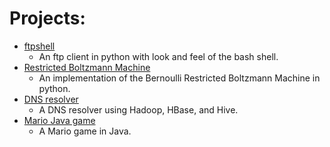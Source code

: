 # Projects:
* [ftpshell](https://github.com/amirnasri/ftpshell)
  * An ftp client in python with look and feel of the bash shell.
* [Restricted Boltzmann Machine](https://github.com/amirnasri/Restricted_Boltzmann_Machine)
  * An implementation of the Bernoulli Restricted Boltzmann Machine in python.
* [DNS resolver](https://github.com/amirnasri/HBase_DNS_resolver)
  * A DNS resolver using Hadoop, HBase, and Hive.
* [Mario Java game](https://github.com/amirnasri/Java_game)
  * A Mario game in Java.
  
  


